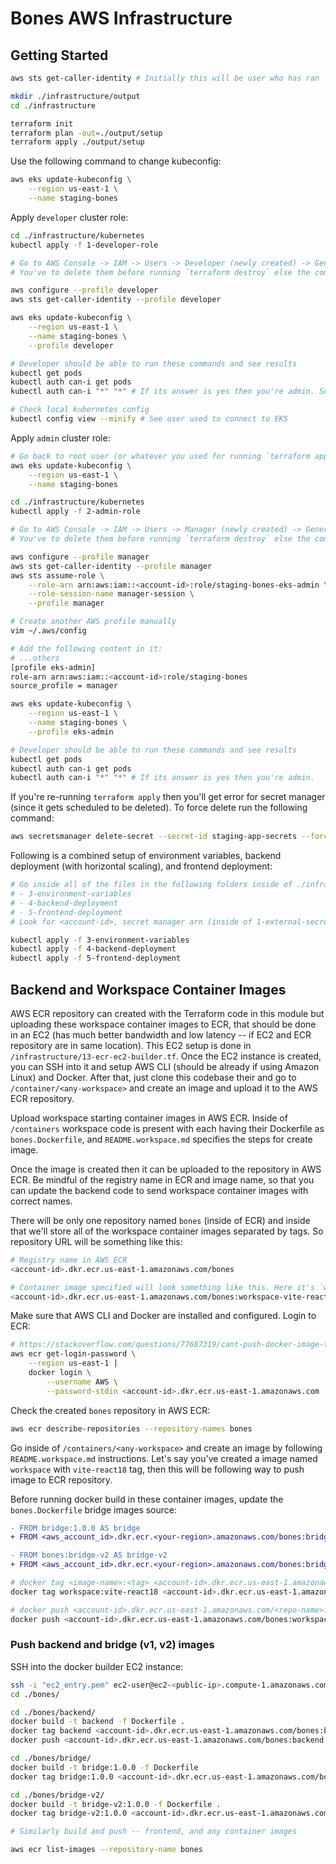 # Bones AWS Infrastructure

## Getting Started

```bash
aws sts get-caller-identity # Initially this will be user who has ran `terraform apply`
```

```bash
mkdir ./infrastructure/output
cd ./infrastructure

terraform init
terraform plan -out=./output/setup
terraform apply ./output/setup
```

Use the following command to change kubeconfig:

```bash
aws eks update-kubeconfig \
    --region us-east-1 \
    --name staging-bones
```

Apply `developer` cluster role:

```bash
cd ./infrastructure/kubernetes
kubectl apply -f 1-developer-role

# Go to AWS Console -> IAM -> Users -> Developer (newly created) -> Generate Access and Secret keys
# You've to delete them before running `terraform destroy` else the command will keep failing

aws configure --profile developer
aws sts get-caller-identity --profile developer

aws eks update-kubeconfig \
    --region us-east-1 \
    --name staging-bones \
    --profile developer

# Developer should be able to run these commands and see results
kubectl get pods 
kubectl auth can-i get pods
kubectl auth can-i "*" "*" # If its answer is yes then you're admin. So this should be no

# Check local kubernetes config
kubectl config view --minify # See user used to connect to EKS
```

Apply `admin` cluster role:

```bash
# Go back to root user (or whatever you used for running `terraform apply`)
aws eks update-kubeconfig \
    --region us-east-1 \
    --name staging-bones

cd ./infrastructure/kubernetes
kubectl apply -f 2-admin-role                                 

# Go to AWS Console -> IAM -> Users -> Manager (newly created) -> Generate Access and Secret keys
# You've to delete them before running `terraform destroy` else the command will keep failing

aws configure --profile manager
aws sts get-caller-identity --profile manager
aws sts assume-role \
    --role-arn arn:aws:iam::<account-id>:role/staging-bones-eks-admin \
    --role-session-name manager-session \
    --profile manager

# Create another AWS profile manually
vim ~/.aws/config

# Add the following content in it:
# ...others
[profile eks-admin]
role-arn arn:aws:iam::<account-id>:role/staging-bones 
source_profile = manager

aws eks update-kubeconfig \
    --region us-east-1 \
    --name staging-bones \
    --profile eks-admin

# Developer should be able to run these commands and see results
kubectl get pods 
kubectl auth can-i get pods
kubectl auth can-i "*" "*" # If its answer is yes then you're admin.
```

If you're re-running `terraform apply` then you'll get error for secret manager (since it gets scheduled to be deleted). To force delete run the following command:

```bash
aws secretsmanager delete-secret --secret-id staging-app-secrets --force-delete-without-recovery
```

Following is a combined setup of environment variables, backend deployment (with horizontal scaling), and frontend deployment:

```bash
# Go inside all of the files in the following folders inside of ./infrastructure/kubernetes:
# - 3-environment-variables
# - 4-backend-deployment
# - 5-frontend-deployment
# Look for <account-id>, secret manager arn (inside of 1-external-secrets), deployments, domains, ports, ecr repo, etc. Update all of them accordingly and then run the following commands:

kubectl apply -f 3-environment-variables
kubectl apply -f 4-backend-deployment
kubectl apply -f 5-frontend-deployment
```

## Backend and Workspace Container Images

AWS ECR repository can created with the Terraform code in this module but uploading these workspace container images to ECR, that should be done in an EC2 (has much better bandwidth and low latency -- if EC2 and ECR repository are in same location). This EC2 setup is done in `/infrastructure/13-ecr-ec2-builder.tf`. Once the EC2 instance is created, you can SSH into it and setup AWS CLI (should be already if using Amazon Linux) and Docker. After that, just clone this codebase their and go to `/container/<any-workspace>` and create an image and upload it to the AWS ECR repository.

Upload workspace starting container images in AWS ECR. Inside of `/containers` workspace code is present with each having their Dockerfile as `bones.Dockerfile`, and `README.workspace.md` specifies the steps for create image.

Once the image is created then it can be uploaded to the repository in AWS ECR. Be mindful of the registry name in ECR and image name, so that you can update the backend code to send workspace container images with correct names.

There will be only one repository named `bones` (inside of ECR) and inside that we'll store all of the workspace container images separated by tags. So repository URL will be something like this:

```bash
# Registry name in AWS ECR
<account-id>.dkr.ecr.us-east-1.amazonaws.com/bones

# Container image specified will look something like this. Here it's `workspace-vite-react18`
<account-id>.dkr.ecr.us-east-1.amazonaws.com/bones:workspace-vite-react18
```

Make sure that AWS CLI and Docker are installed and configured. Login to ECR:

```bash
# https://stackoverflow.com/questions/77687319/cant-push-docker-image-to-amazon-ecr-fails-with-no-basic-auth-credentials
aws ecr get-login-password \
    --region us-east-1 |
    docker login \
        --username AWS \
        --password-stdin <account-id>.dkr.ecr.us-east-1.amazonaws.com
```

Check the created `bones` repository in AWS ECR:

```bash
aws ecr describe-repositories --repository-names bones
```

Go inside of `/containers/<any-workspace>` and create an image by following `README.workspace.md` instructions. Let's say you've created a image named `workspace` with `vite-react18` tag, then this will be following way to push image to ECR repository.

Before running docker build in these container images, update the `bones.Dockerfile` bridge images source:

```diff
- FROM bridge:1.0.0 AS bridge
+ FROM <aws_account_id>.dkr.ecr.<your-region>.amazonaws.com/bones:bridge AS bridge

- FROM bones:bridge-v2 AS bridge-v2
+ FROM <aws_account_id>.dkr.ecr.<your-region>.amazonaws.com/bones:bridge-v2 AS bridge-v2
```

```bash
# docker tag <image-name>:<tag> <account-id>.dkr.ecr.us-east-1.amazonaws.com/<repo-name>:<image-tag-inside-of-repo>
docker tag workspace:vite-react18 <account-id>.dkr.ecr.us-east-1.amazonaws.com/bones:workspace-vite-react18

# docker push <account-id>.dkr.ecr.us-east-1.amazonaws.com/<repo-name>:<image-tag-inside-of-repo>
docker push <account-id>.dkr.ecr.us-east-1.amazonaws.com/bones:workspace-vite-react18
```

### Push backend and bridge (v1, v2) images

SSH into the docker builder EC2 instance:

```bash
ssh -i "ec2_entry.pem" ec2-user@ec2-<public-ip>.compute-1.amazonaws.com           
cd ./bones/

cd ./bones/backend/
docker build -t backend -f Dockerfile .
docker tag backend <account-id>.dkr.ecr.us-east-1.amazonaws.com/bones:backend
docker push <account-id>.dkr.ecr.us-east-1.amazonaws.com/bones:backend

cd ./bones/bridge/
docker build -t bridge:1.0.0 -f Dockerfile 
docker tag bridge:1.0.0 <account-id>.dkr.ecr.us-east-1.amazonaws.com/bones:bridge

cd ./bones/bridge-v2/
docker build -t bridge-v2:1.0.0 -f Dockerfile .
docker tag bridge-v2:1.0.0 <account-id>.dkr.ecr.us-east-1.amazonaws.com/bones:bridge-v2

# Similarly build and push -- frontend, and any container images

aws ecr list-images --repository-name bones
```

